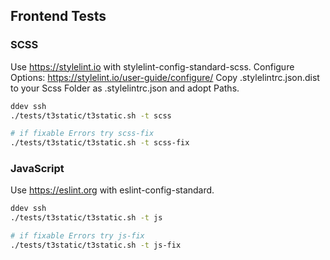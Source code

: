 ## Frontend Tests

### SCSS

Use https://stylelint.io with stylelint-config-standard-scss.
Configure Options: https://stylelint.io/user-guide/configure/
Copy .stylelintrc.json.dist to your Scss Folder as .stylelintrc.json and adopt Paths.

```bash
ddev ssh
./tests/t3static/t3static.sh -t scss

# if fixable Errors try scss-fix
./tests/t3static/t3static.sh -t scss-fix

```

### JavaScript

Use https://eslint.org with eslint-config-standard.

```bash
ddev ssh
./tests/t3static/t3static.sh -t js

# if fixable Errors try js-fix
./tests/t3static/t3static.sh -t js-fix

```